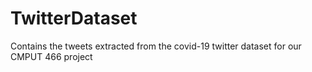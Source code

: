 # TwitterDataset
Contains the tweets extracted from the covid-19 twitter dataset for our CMPUT 466 project
